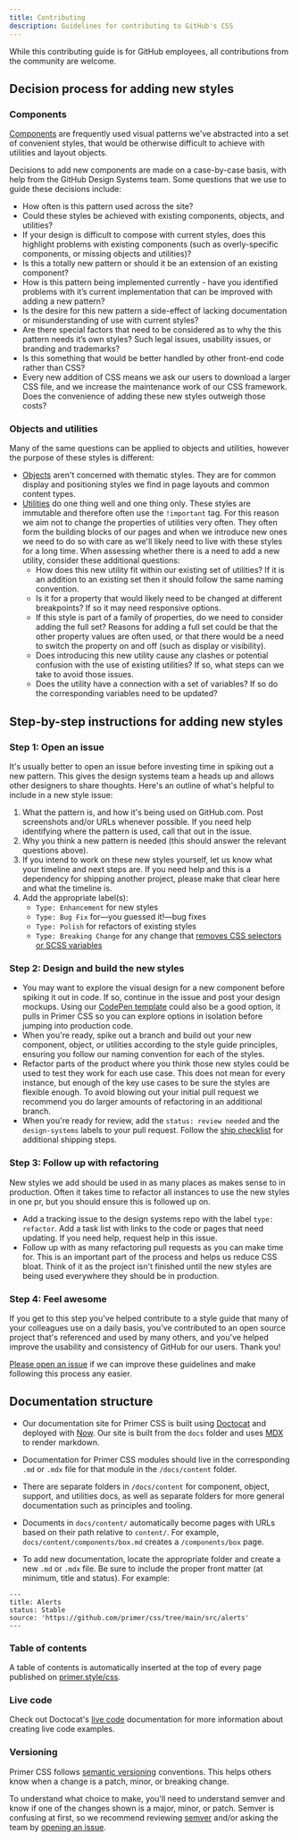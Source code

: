 ```yaml
---
title: Contributing
description: Guidelines for contributing to GitHub's CSS
---
```


While this contributing guide is for GitHub employees, all contributions from the community are welcome.

## Decision process for adding new styles

### Components

[Components](/components) are frequently used visual patterns we've abstracted into a set of convenient styles, that would be otherwise difficult to achieve with utilities and layout objects.

Decisions to add new components are made on a case-by-case basis, with help from the GitHub Design Systems team. Some questions that we use to guide these decisions include:

- How often is this pattern used across the site?
- Could these styles be achieved with existing components, objects, and utilities?
- If your design is difficult to compose with current styles, does this highlight problems with existing components (such as overly-specific components, or missing objects and utilities)?
- Is this a totally new pattern or should it be an extension of an existing component?
- How is this pattern being implemented currently - have you identified problems with it’s current implementation that can be improved with adding a new pattern?
- Is the desire for this new pattern a side-effect of lacking documentation or misunderstanding of use with current styles?
- Are there special factors that need to be considered as to why the this pattern needs it’s own styles? Such legal issues, usability issues, or branding and trademarks?
- Is this something that would be better handled by other front-end code rather than CSS?
- Every new addition of CSS means we ask our users to download a larger CSS file, and we increase the maintenance work of our CSS framework. Does the convenience of adding these new styles outweigh those costs?

### Objects and utilities

Many of the same questions can be applied to objects and utilities, however the purpose of these styles is different:

- [Objects](/objects) aren't concerned with thematic styles. They are for common display and positioning styles we find in page layouts and common content types.
- [Utilities](/utilities) do one thing well and one thing only. These styles are immutable and therefore often use the `!important` tag. For this reason we aim not to change the properties of utilities very often. They often form the building blocks of our pages and when we introduce new ones we need to do so with care as we'll likely need to live with these styles for a long time. When assessing whether there is a need to add a new utility, consider these additional questions:
  - How does this new utility fit within our existing set of utilities? If it is an addition to an existing set then it should follow the same naming convention.
  - Is it for a property that would likely need to be changed at different breakpoints? If so it may need responsive options.
  - If this style is part of a family of properties, do we need to consider adding the full set? Reasons for adding a full set could be that the other property values are often used, or that there would be a need to switch the property on and off (such as display or visibility).
  - Does introducing this new utility cause any clashes or potential confusion with the use of existing utilities? If so, what steps can we take to avoid those issues.
  - Does the utility have a connection with a set of variables? If so do the corresponding variables need to be updated?

## Step-by-step instructions for adding new styles

### Step 1: Open an issue

It's usually better to open an issue before investing time in spiking out a new pattern. This gives the design systems team a heads up and allows other designers to share thoughts. Here's an outline of what's helpful to include in a new style issue:

1. What the pattern is, and how it's being used on GitHub.com. Post screenshots and/or URLs whenever possible. If you need help identifying where the pattern is used, call that out in the issue.
2. Why you think a new pattern is needed (this should answer the relevant questions above).
3. If you intend to work on these new styles yourself, let us know what your timeline and next steps are. If you need help and this is a dependency for shipping another project, please make that clear here and what the timeline is.
4. Add the appropriate label(s):
    - `Type: Enhancement` for new styles
    - `Type: Bug Fix` for—you guessed it!—bug fixes
    - `Type: Polish` for refactors of existing styles
    - `Type: Breaking Change` for any change that [removes CSS selectors or SCSS variables](#removing-styles-and-variables)

### Step 2: Design and build the new styles

- You may want to explore the visual design for a new component before spiking it out in code. If so, continue in the issue and post your design mockups. Using our [CodePen template](https://codepen.io/team/GitHub/pen/xYLdZd) could also be a good option, it pulls in Primer CSS so you can explore options in isolation before jumping into production code.
- When you're ready, spike out a branch and build out your new component, object, or utilities according to the style guide principles, ensuring you follow our naming convention for each of the styles.
- Refactor parts of the product where you think those new styles could be used to test they work for each use case. This does not mean for every instance, but enough of the key use cases to be sure the styles are flexible enough. To avoid blowing out your initial pull request we recommend you do larger amounts of refactoring in an additional branch.
- When you're ready for review, add the `status: review needed` and the `design-systems` labels to your pull request. Follow the [ship checklist](#ship-checklist) for additional shipping steps.

### Step 3: Follow up with refactoring

New styles we add should be used in as many places as makes sense to in production. Often it takes time to refactor all instances to use the new styles in one pr, but you should ensure this is followed up on.

- Add a tracking issue to the design systems repo with the label `type: refactor`. Add a task list with links to the code or pages that need updating. If you need help, request help in this issue.
- Follow up with as many refactoring pull requests as you can make time for. This is an important part of the process and helps us reduce CSS bloat. Think of it as the project isn't finished until the new styles are being used everywhere they should be in production.

### Step 4: Feel awesome

If you get to this step you've helped contribute to a style guide that many of your colleagues use on a daily basis, you've contributed to an open source project that's referenced and used by many others, and you've helped improve the usability and consistency of GitHub for our users. Thank you!

[Please open an issue](#step-1-open-an-issue) if we can improve these guidelines and make following this process any easier.


## Documentation structure

- Our documentation site for Primer CSS is built using [Doctocat](https://primer.style/doctocat) and deployed with [Now](https://zeit.co/now). Our site is built from the `docs` folder and uses [MDX](https://mdxjs.com) to render markdown.

- Documentation for Primer CSS modules should live in the corresponding `.md` or `.mdx` file for that module in the `/docs/content` folder.

- There are separate folders in `/docs/content` for component, object, support, and utilities docs, as well as separate folders for more general documentation such as principles and tooling.

- Documents in `docs/content/` automatically become pages with URLs based on their path relative to `content/`. For example, `docs/content/components/box.md` creates a `/components/box` page.

- To add new documentation, locate the appropriate folder and create a new `.md` or `.mdx` file. Be sure to include the proper front matter (at minimum, title and status). For example:

```
---
title: Alerts
status: Stable
source: 'https://github.com/primer/css/tree/main/src/alerts'
---
```

### Table of contents

A table of contents is automatically inserted at the top of every page published on [primer.style/css](https://primer.style/css).

### Live code

Check out Doctocat's [live code](https://primer.style/doctocat/usage/live-code) documentation for more information about creating live code examples.

### Versioning

Primer CSS follows [semantic versioning](http://semver.org/) conventions. This helps others know when a change is a patch, minor, or breaking change.

To understand what choice to make, you'll need to understand semver and know if one of the changes shown is a major, minor, or patch. Semver is confusing at first, so we recommend reviewing [semver](http://semver.org/) and/or asking the team by [opening an issue](#step-1-open-an-issue).

[semantic versioning]: https://semver.org
[script/test-deprecations.js]: https://github.com/primer/css/tree/main/script/test-deprecations.js
[deprecations.js]: https://github.com/primer/css/tree/main/deprecations.js
